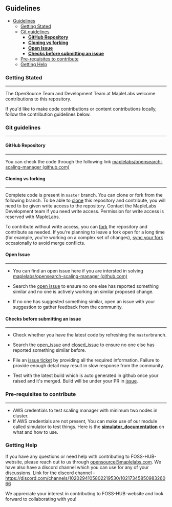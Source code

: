 ## Guidelines

- [Guidelines](#guidelines)
  - [Getting Stated](#getting-stated)
  - [Git guidelines](#git-guidelines)
    - [**GitHub Repository**](#github-repository)
    - [**Cloning vs forking**](#cloning-vs-forking)
    - [**Open Issue**](#open-issue)
    - [**Checks before submitting an issue**](#checks-before-submitting-an-issue)
  - [Pre-requisites to contribute](#pre-requisites-to-contribute)
  - [Getting Help](#getting-help)


### Getting Stated

------

The OpenSource Team and Development Team at MapleLabs welcome contributions to this repository.

If you'd like to make code contributions or content contributions locally, follow the contribution guidelines below.



### Git guidelines

------

#### **GitHub Repository**

------

You can check the code through the following link [maplelabs/opensearch-scaling-manager (github.com)](https://github.com/maplelabs/opensearch-scaling-manager)



#### **Cloning vs forking**

------

Complete code is present in `master` branch. You can clone or fork from the following branch. To be able to [clone](https://help.github.com/en/github/creating-cloning-and-archiving-repositories/cloning-a-repository) this repository and contribute, you will need to be given write access to the repository. Contact the MapleLabs Development team if you need write access. Permission for write access is reserved with MapleLabs.

To contribute without write access, you can [fork](https://help.github.com/en/github/getting-started-with-github/fork-a-repo) the repository and contribute as needed. If you're planning to leave a fork open for a long time (for example, you're working on a complex set of changes), [sync your fork](https://docs.github.com/en/github/collaborating-with-issues-and-pull-requests/syncing-a-fork) occasionally to avoid merge conflicts.



#### **Open Issue**

------

- You can find an open issue here if you are intersted in solving [maplelabs/opensearch-scaling-manager (github.com)](https://github.com/maplelabs/opensearch-scaling-manager/issues)

- Search the [open issue](maplelabs/opensearch-scaling-manager (github.com)) to ensure no one else has reported something similar and no one is actively working on similar proposed change.
- If no one has suggested something similar, open an issue with your suggestion to gather feedback from the community.



#### **Checks before submitting an issue**

------

- Check whether you have the latest code by refreshing the `master`branch.

- Search the [open_issue](https://github.com/maplelabs/opensearch-scaling-manager/issues) and [closed_issue](https://github.com/maplelabs/opensearch-scaling-manager/issues?q=is%3Aissue+is%3Aclosed) to ensure no one else has reported something similar before.
- File an [issue ticket](https://github.com/maplelabs/opensearch-scaling-manager/issues/new/choose) by providing all the required information. Failure to provide enough detail may result in slow response from the community.
- Test with the latest build which is auto generated in github once your raised and it's merged. Build will be under your PR in [issue](https://github.com/maplelabs/opensearch-scaling-manager/actions).



### Pre-requisites to contribute

------

- AWS credentials to test scaling manager with minimum two nodes in cluster.
- If AWS credentials are not present, You can make use of our module called simulator to test things. Here is the **[simulator_documentation](https://github.com/maplelabs/opensearch-scaling-manager/blob/master/docs/readme_simulator.md)** on what and how to use.



### Getting Help

If you have any questions or need help with contributing to FOSS-HUB-website, please reach out to us through [opensource@maplelabs.com](mailto:opensource@maplelabs.com). We have also have a discord channel which you can use for any of your discussions. Link for the discord channel - https://discord.com/channels/1020294105802219530/1021734585098326066

We appreciate your interest in contributing to FOSS-HUB-website and look forward to collaborating with you!
